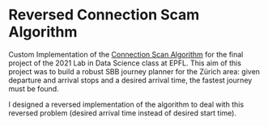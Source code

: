 # Reversed Connection Scam Algorithm

Custom Implementation of the [Connection Scan Algorithm](https://arxiv.org/abs/1703.05997) for the final project of the 2021 Lab in Data Science class at EPFL. This aim of this project was to build a robust SBB journey planner for the Zürich area: given departure and arrival stops and a desired arrival time, the fastest journey must be found.

I designed a reversed implementation of the algorithm to deal with this reversed problem (desired arrival time instead of desired start time).
